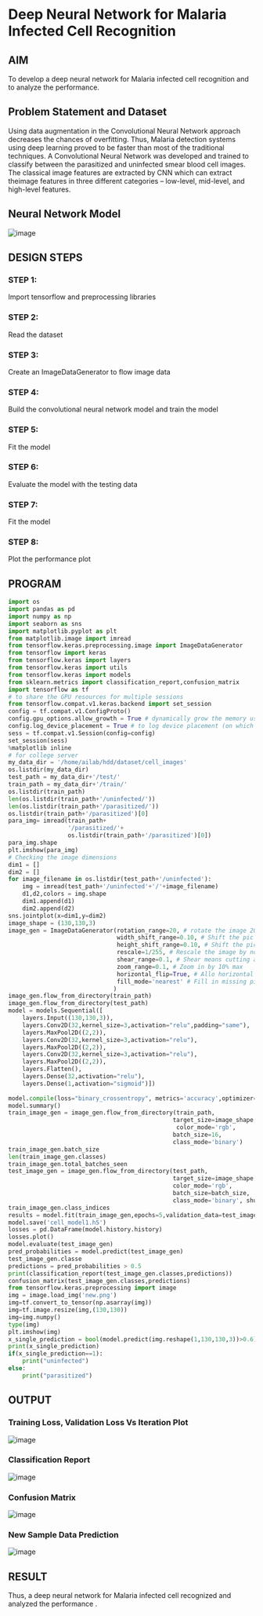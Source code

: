 # Deep Neural Network for Malaria Infected Cell Recognition

## AIM

To develop a deep neural network for Malaria infected cell recognition and to analyze the performance.

## Problem Statement and Dataset
Using data augmentation in the Convolutional Neural Network approach decreases the chances of overfitting. Thus, Malaria detection systems using deep learning proved to be faster than most of the traditional techniques. A Convolutional Neural Network was developed and trained to classify between the parasitized and uninfected smear blood cell images. The classical image features are extracted by CNN which can extract theimage features in three different categories – low-level, mid-level, and high-level features.

## Neural Network Model

![image](https://user-images.githubusercontent.com/75235293/194753473-538b1915-a7e2-45db-88ab-7bfc0d86cbd6.png)


## DESIGN STEPS

### STEP 1:
Import tensorflow and preprocessing libraries

### STEP 2:
Read the dataset

### STEP 3:
Create an ImageDataGenerator to flow image data

### STEP 4:
Build the convolutional neural network model and train the model

### STEP 5:
Fit the model

### STEP 6:
Evaluate the model with the testing data

### STEP 7:
Fit the model

### STEP 8:
Plot the performance plot

## PROGRAM

```python
import os
import pandas as pd
import numpy as np
import seaborn as sns
import matplotlib.pyplot as plt
from matplotlib.image import imread
from tensorflow.keras.preprocessing.image import ImageDataGenerator
from tensorflow import keras
from tensorflow.keras import layers
from tensorflow.keras import utils
from tensorflow.keras import models
from sklearn.metrics import classification_report,confusion_matrix
import tensorflow as tf
# to share the GPU resources for multiple sessions
from tensorflow.compat.v1.keras.backend import set_session
config = tf.compat.v1.ConfigProto()
config.gpu_options.allow_growth = True # dynamically grow the memory used on the GPU
config.log_device_placement = True # to log device placement (on which device the operation ran)
sess = tf.compat.v1.Session(config=config)
set_session(sess)
%matplotlib inline
# for college server
my_data_dir = '/home/ailab/hdd/dataset/cell_images'
os.listdir(my_data_dir)
test_path = my_data_dir+'/test/'
train_path = my_data_dir+'/train/'
os.listdir(train_path)
len(os.listdir(train_path+'/uninfected/'))
len(os.listdir(train_path+'/parasitized/'))
os.listdir(train_path+'/parasitized')[0]
para_img= imread(train_path+
                 '/parasitized/'+
                 os.listdir(train_path+'/parasitized')[0])
para_img.shape 
plt.imshow(para_img)
# Checking the image dimensions
dim1 = []
dim2 = []
for image_filename in os.listdir(test_path+'/uninfected'):
    img = imread(test_path+'/uninfected'+'/'+image_filename)
    d1,d2,colors = img.shape
    dim1.append(d1)
    dim2.append(d2)
sns.jointplot(x=dim1,y=dim2)
image_shape = (130,130,3)
image_gen = ImageDataGenerator(rotation_range=20, # rotate the image 20 degrees
                               width_shift_range=0.10, # Shift the pic width by a max of 5%
                               height_shift_range=0.10, # Shift the pic height by a max of 5%
                               rescale=1/255, # Rescale the image by normalzing it.
                               shear_range=0.1, # Shear means cutting away part of the image (max 10%)
                               zoom_range=0.1, # Zoom in by 10% max
                               horizontal_flip=True, # Allo horizontal flipping
                               fill_mode='nearest' # Fill in missing pixels with the nearest filled value
                              )
image_gen.flow_from_directory(train_path)
image_gen.flow_from_directory(test_path)
model = models.Sequential([
    layers.Input((130,130,3)),
    layers.Conv2D(32,kernel_size=3,activation="relu",padding="same"),
    layers.MaxPool2D((2,2)),
    layers.Conv2D(32,kernel_size=3,activation="relu"),
    layers.MaxPool2D((2,2)),
    layers.Conv2D(32,kernel_size=3,activation="relu"),
    layers.MaxPool2D((2,2)),
    layers.Flatten(),
    layers.Dense(32,activation="relu"),
    layers.Dense(1,activation="sigmoid")])
    
model.compile(loss="binary_crossentropy", metrics='accuracy',optimizer="adam")
model.summary()
train_image_gen = image_gen.flow_from_directory(train_path,
                                               target_size=image_shape[:2],
                                                color_mode='rgb',
                                               batch_size=16,
                                               class_mode='binary')
train_image_gen.batch_size
len(train_image_gen.classes)
train_image_gen.total_batches_seen
test_image_gen = image_gen.flow_from_directory(test_path,
                                               target_size=image_shape[:2],
                                               color_mode='rgb',
                                               batch_size=batch_size,
                                               class_mode='binary', shuffle = False)
train_image_gen.class_indices
results = model.fit(train_image_gen,epochs=5,validation_data=test_image_gen)
model.save('cell_model1.h5')
losses = pd.DataFrame(model.history.history)
losses.plot()
model.evaluate(test_image_gen)
pred_probabilities = model.predict(test_image_gen)
test_image_gen.classe
predictions = pred_probabilities > 0.5
print(classification_report(test_image_gen.classes,predictions))
confusion_matrix(test_image_gen.classes,predictions)
from tensorflow.keras.preprocessing import image
img = image.load_img('new.png')
img=tf.convert_to_tensor(np.asarray(img))
img=tf.image.resize(img,(130,130))
img=img.numpy()
type(img)
plt.imshow(img)
x_single_prediction = bool(model.predict(img.reshape(1,130,130,3))>0.6)
print(x_single_prediction)
if(x_single_prediction==1):
    print("uninfected")
else:
    print("parasitized")

```

## OUTPUT

### Training Loss, Validation Loss Vs Iteration Plot

![image](https://user-images.githubusercontent.com/75235293/194753370-a33e28e9-9813-45f5-b075-72f6702e4cd8.png)


### Classification Report

![image](https://user-images.githubusercontent.com/75235293/194753423-329c92c8-95a1-4d1c-a67c-605ff47dbd35.png)


### Confusion Matrix

![image](https://user-images.githubusercontent.com/75235293/194753401-75887c98-f430-4a18-a626-24f24b2ec14d.png)


### New Sample Data Prediction

![image](https://user-images.githubusercontent.com/75235293/194753442-df1291bf-f3af-4967-a4b7-157c6335b7ec.png)


## RESULT
Thus, a deep neural network for Malaria infected cell recognized and analyzed the performance .
